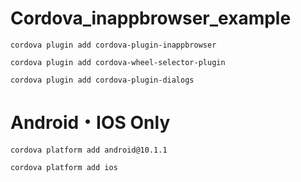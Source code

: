 # Cordova_inappbrowser_example

    cordova plugin add cordova-plugin-inappbrowser

    cordova plugin add cordova-wheel-selector-plugin

    cordova plugin add cordova-plugin-dialogs

# Android・IOS Only

    cordova platform add android@10.1.1

    cordova platform add ios
